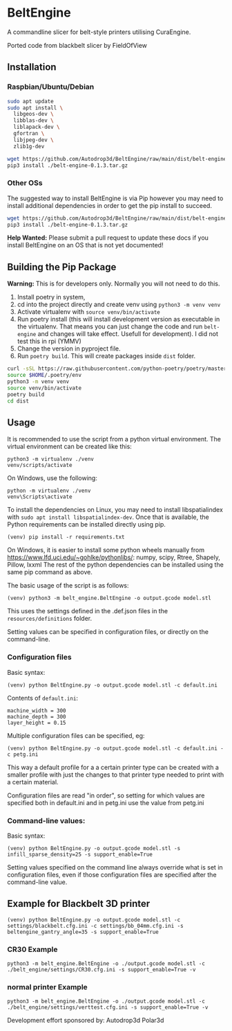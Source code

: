 # BeltEngine
A commandline slicer for belt-style printers utilising CuraEngine.

Ported code from blackbelt slicer by FieldOfView

## Installation

### Raspbian/Ubuntu/Debian

```bash
sudo apt update
sudo apt install \
  libgeos-dev \
  libblas-dev \
  liblapack-dev \
  gfortran \
  libjpeg-dev \
  zlib1g-dev

wget https://github.com/Autodrop3d/BeltEngine/raw/main/dist/belt-engine-0.1.3.tar.gz
pip3 install ./belt-engine-0.1.3.tar.gz
```

### Other OSs

The suggested way to install BeltEngine is via Pip however you may need to install additional dependencies in order to get the pip install to succeed.

```bash
wget https://github.com/Autodrop3d/BeltEngine/raw/main/dist/belt-engine-0.1.3.tar.gz
pip3 install ./belt-engine-0.1.3.tar.gz
```

**Help Wanted:**  Please submit a pull request to update these docs if you install BeltEngine on an OS that is not yet documented!


## Building the Pip Package

**Warning:**  This is for developers only. Normally you will not need to do this.

1) Install poetry in system,
2) cd into the project directly and create venv using `python3 -m venv venv`
3) Activate virtualenv with `source venv/bin/activate`
4) Run poetry install (this will install development version as executable in the virtualenv. That means you can just change the code and run `belt-engine` and changes will take effect. Usefull for development). I did not test this in rpi (YMMV)
5) Change the version in pyproject file.
6) Run `poetry build`. This will create packages inside `dist` folder.
  ```bash
  curl -sSL https://raw.githubusercontent.com/python-poetry/poetry/master/get-poetry.py | python3 -
  source $HOME/.poetry/env
  python3 -m venv venv
  source venv/bin/activate
  poetry build
  cd dist
  ```


## Usage
It is recommended to use the script from a python virtual environment. The virtual environment can be created like this:
```
python3 -m virtualenv ./venv
venv/scripts/activate
```
On Windows, use the following:
```
python -m virtualenv ./venv
venv\Scripts\activate
```

To install the dependencies on Linux, you may need to install libspatialindex with `sudo apt install libspatialindex-dev`. Once that is available, the Python requirements can be installed directly using pip.
```
(venv) pip install -r requirements.txt
```

On Windows, it is easier to install some python wheels manually from https://www.lfd.uci.edu/~gohlke/pythonlibs/:
numpy, scipy, Rtree, Shapely, Pillow, lxxml
The rest of the python dependencies can be installed using the same pip command as above.

The basic usage of the script is as follows:
```
(venv) python3 -m belt_engine.BeltEngine -o output.gcode model.stl
```
This uses the settings defined in the .def.json files in the `resources/definitions` folder.

Setting values can be specified in configuration files, or directly on the command-line.

### Configuration files
Basic syntax:
```
(venv) python BeltEngine.py -o output.gcode model.stl -c default.ini
```

Contents of `default.ini`:
```
machine_width = 300
machine_depth = 300
layer_height = 0.15
```

Multiple configuration files can be specified, eg:
```
(venv) python BeltEngine.py -o output.gcode model.stl -c default.ini -c petg.ini
```
This way a default profile for a a certain printer type can be created with a smaller profile with just the changes to that printer type needed to print with a certain material.

Configuration files are read "in order", so setting for which values are specified both in default.ini and in petg.ini use the value from petg.ini

### Command-line values:
Basic syntax:
```
(venv) python BeltEngine.py -o output.gcode model.stl -s infill_sparse_density=25 -s support_enable=True
```

Setting values specified on the command line always override what is set in configuration files, even if those configuration files are specified after the command-line value.

## Example for Blackbelt 3D printer
```
(venv) python BeltEngine.py -o output.gcode model.stl -c settings/blackbelt.cfg.ini -c settings/bb_04mm.cfg.ini -s beltengine_gantry_angle=35 -s support_enable=True
```

### CR30 Example
```angular2html
python3 -m belt_engine.BeltEngine -o ./output.gcode model.stl -c ./belt_engine/settings/CR30.cfg.ini -s support_enable=True -v
```
### normal printer Example
```angular2html
python3 -m belt_engine.BeltEngine -o ./output.gcode model.stl -c ./belt_engine/settings/verttest.cfg.ini -s support_enable=True -v
```




Development effort sponsored by:
Autodrop3d
Polar3d
